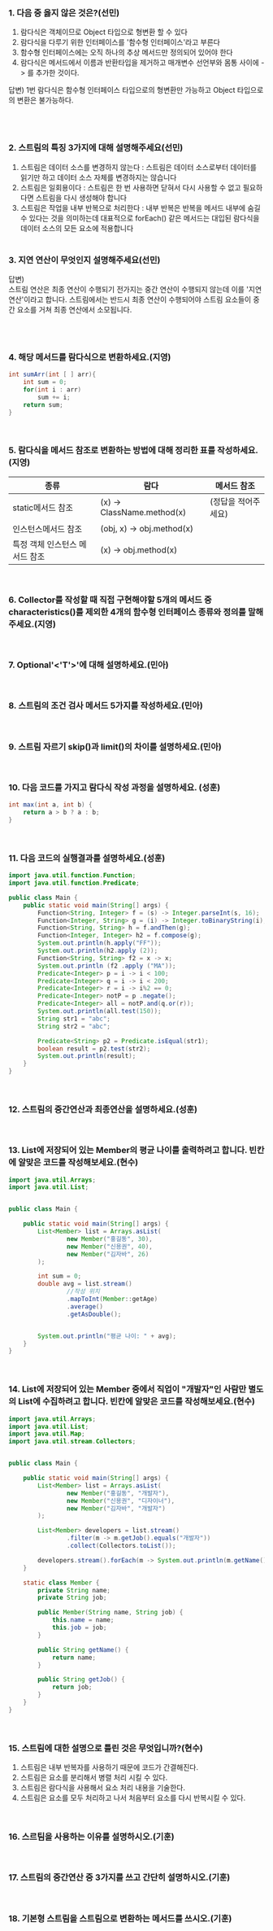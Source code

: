 ### 1. 다음 중 옳지 않은 것은?(선민)
1) 람다식은 객체이므로 Object 타입으로 형변환 할 수 있다
2) 람다식을 다루기 위한 인터페이스를 '함수형 인터페이스'라고 부른다
3) 함수형 인터페이스에는 오직 하나의 추상 메서드만 정의되어 있어야 한다
4) 람다식은 메서드에서 이름과 반환타입을 제거하고 매개변수 선언부와 몸통 사이에 -> 를 추가한 것이다.
 
답변) 1번
람다식은 함수형 인터페이스 타입으로의 형변환만 가능하고 Object 타입으로의 변환은 불가능하다.

<br></br>

### 2. 스트림의 특징 3가지에 대해 설명해주세요(선민)
1) 스트림은 데이터 소스를 변경하지 않는다
    : 스트림은 데이터 소스로부터 데이터를 읽기만 하고 데이터 소스 자체를 변경하지는 않습니다
2) 스트림은 일회용이다
    : 스트림은 한 번 사용하면 닫혀서 다시 사용할 수 없고 필요하다면 스트림을 다시 생성해야 합니다
3) 스트림은 작업을 내부 반복으로 처리한다
    : 내부 반복은 반복을 메서드 내부에 숨길 수 있다는 것을 의미하는데 대표적으로 forEach() 같은 메서드는 대입된 람다식을 데이터 소스의 모든 요소에 적용합니다
<br></br>

### 3. 지연 연산이 무엇인지 설명해주세요(선민)
답변)<br>
스트림 연산은 최종 연산이 수행되기 전가지는 중간 연산이 수행되지 않는데 이를 '지연 연산'이라고 합니다.
스트림에서는 반드시 최종 연산이 수행되어야 스트림 요소들이 중간 요소를 거쳐 최종 연산에서 소모됩니다.

<br></br>


### 4. 해당 메서드를 람다식으로 변환하세요.(지영)
```java
int sumArr(int [ ] arr){
    int sum = 0;
    for(int i : arr)
        sum += i;
    return sum;
}
```

<br>

### 5. 람다식을 메서드 참조로 변환하는 방법에 대해 정리한 표를 작성하세요.(지영)

| 종류                | 람다                         | 메서드 참조 |
|-------------------|----------------------------|-------------------|
| static메서드 참조      | (x) -> ClassName.method(x) |  (정답을 적어주세요) |
| 인스턴스메서드 참조        | (obj, x) -> obj.method(x)  |                   |
| 특정 객체 인스턴스 메서드 참조 | (x) -> obj.method(x)       |                   |

<br>

### 6. Collector를 작성할 때 직접 구현해야할 5개의 메서드 중 characteristics()를 제외한 4개의 함수형 인터페이스 종류와 정의를 말해주세요.(지영)

<br>

### 7. Optional'<'T'>'에 대해 설명하세요.(민아)

<br>

### 8. 스트림의 조건 검사 메서드 5가지를 작성하세요.(민아)

<br>

### 9. 스트림 자르기 skip()과 limit()의 차이를 설명하세요.(민아)

<br>

### 10. 다음 코드를 가지고 람다식 작성 과정을 설명하세요. (성훈)

```java
int max(int a, int b) {
    return a > b ? a : b;
}
```

<br>

### 11. 다음 코드의 실행결과를 설명하세요.(성훈)

```java
import java.util.function.Function;
import java.util.function.Predicate;

public class Main {
    public static void main(String[] args) {
        Function<String, Integer> f = (s) -> Integer.parseInt(s, 16);
        Function<Integer, String> g = (i) -> Integer.toBinaryString(i);
        Function<String, String> h = f.andThen(g);
        Function<Integer, Integer> h2 = f.compose(g);
        System.out.println(h.apply("FF"));
        System.out.println(h2.apply (2));
        Function<String, String> f2 = x -> x;
        System.out.println (f2 .apply ("MA"));
        Predicate<Integer> p = i -> i < 100;
        Predicate<Integer> q = i -> i < 200;
        Predicate<Integer> r = i -> i%2 == 0;
        Predicate<Integer> notP = p .negate();
        Predicate<Integer> all = notP.and(q.or(r));
        System.out.println(all.test(150));
        String str1 = "abc";
        String str2 = "abc";

        Predicate<String> p2 = Predicate.isEqual(str1);
        boolean result = p2.test(str2);
        System.out.println(result);
    }
}

```
<br>

### 12. 스트림의 중간연산과 최종연산을 설명하세요.(성훈)

<br>

### 13. List에 저장되어 있는 Member의 평균 나이를 출력하려고 합니다. 빈칸에 알맞은 코드를 작성해보세요.(현수)

```java
import java.util.Arrays;
import java.util.List;


public class Main {

    public static void main(String[] args) {
        List<Member> list = Arrays.asList(
                new Member("홍길동", 30),
                new Member("신용권", 40),
                new Member("김자바", 26)
        );

        int sum = 0;
        double avg = list.stream()
                //작성 위치
                .mapToInt(Member::getAge)
                .average()
                .getAsDouble();


        System.out.println("평균 나이: " + avg);
    }
}
```

<br>

### 14. List에 저장되어 있는 Member 중에서 직업이 "개발자"인 사람만 별도의 List에 수집하려고 합니다. 빈칸에 알맞은 코드를 작성해보세요.(현수)

```java
import java.util.Arrays;
import java.util.List;
import java.util.Map;
import java.util.stream.Collectors;


public class Main {

    public static void main(String[] args) {
        List<Member> list = Arrays.asList(
                new Member("홍길동", "개발자"),
                new Member("신용권", "디자이너"),
                new Member("김자바", "개발자")
        );

        List<Member> developers = list.stream()
                .filter(m -> m.getJob().equals("개발자"))
                .collect(Collectors.toList());

        developers.stream().forEach(m -> System.out.println(m.getName()));
    }

    static class Member {
        private String name;
        private String job;

        public Member(String name, String job) {
            this.name = name;
            this.job = job;
        }

        public String getName() {
            return name;
        }

        public String getJob() {
            return job;
        }
    }
}
```


<br>

### 15. 스트림에 대한 설명으로 틀린 것은 무엇입니까?(현수)

1. 스트림은 내부 반복자를 사용하기 때문에 코드가 간결해진다. 
2. 스트림은 요소를 분리해서 병렬 처리 시킬 수 있다. 
3. 스트림은 람다식을 사용해서 요소 처리 내용을 기술한다.
4. 스트림은 요소를 모두 처리하고 나서 처음부터 요소를 다시 반복시킬 수 있다. 

<br>

### 16. 스르팀을 사용하는 이유를 설명하시오.(기훈)

<br>

### 17. 스트림의 중간연산 중 3가지를 쓰고 간단히 설명하시오.(기훈)

<br>

### 18. 기본형 스트림을 스트림으로 변환하는 메서드를 쓰시오.(기훈)

<br>